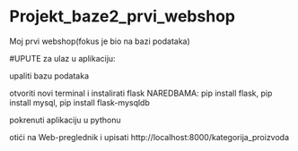 # Projekt_baze2_prvi_webshop
Moj prvi webshop(fokus je bio na bazi podataka)



#UPUTE za ulaz u aplikaciju:

upaliti bazu podataka

otvoriti novi terminal i instalirati flask NAREDBAMA: pip install flask, pip install mysql, pip install flask-mysqldb

pokrenuti aplikaciju u pythonu 

otići na Web-preglednik i upisati http://localhost:8000/kategorija_proizvoda
